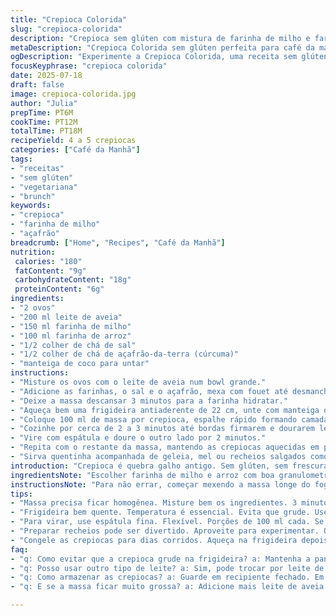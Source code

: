```yaml
---
title: "Crepioca Colorida"
slug: "crepioca-colorida"
description: "Crepioca sem glúten com mistura de farinha de milho e farinha de arroz, ovos e leite de aveia. Receita rende 4 a 5 unidades, cozidas na frigideira com manteiga de coco. Sal levemente usado para realçar sabor. Tempo total 16 a 20 minutos, incluindo preparação e cozimento. Variante de crepioca tradicional, inclui toque de açafrão para cor e antioxidantes. Fácil, rápida, sem glúten, sem oleaginosas, vegetariana. Ideal café da manhã, brunch ou almoço leve."
metaDescription: "Crepioca Colorida sem glúten perfeita para café da manhã ou brunch. Feita com farinha de milho, arroz e açafrão. Rápida e deliciosa."
ogDescription: "Experimente a Crepioca Colorida, uma receita sem glúten fácil e saudável. Perfeita para o seu café da manhã ou um brunch leve e nutritivo."
focusKeyphrase: "crepioca colorida"
date: 2025-07-18
draft: false
image: crepioca-colorida.jpg
author: "Julia"
prepTime: PT6M
cookTime: PT12M
totalTime: PT18M
recipeYield: 4 a 5 crepiocas
categories: ["Café da Manhã"]
tags:
- "receitas"
- "sem glúten"
- "vegetariana"
- "brunch"
keywords:
- "crepioca"
- "farinha de milho"
- "açafrão"
breadcrumb: ["Home", "Recipes", "Café da Manhã"]
nutrition: 
 calories: "180"
 fatContent: "9g"
 carbohydrateContent: "18g"
 proteinContent: "6g"
ingredients:
- "2 ovos"
- "200 ml leite de aveia"
- "150 ml farinha de milho"
- "100 ml farinha de arroz"
- "1/2 colher de chá de sal"
- "1/2 colher de chá de açafrão-da-terra (cúrcuma)"
- "manteiga de coco para untar"
instructions:
- "Misture os ovos com o leite de aveia num bowl grande."
- "Adicione as farinhas, o sal e o açafrão, mexa com fouet até desmanchar todos os grumos e ficar homogêneo — coloração amarela vibrante."
- "Deixe a massa descansar 3 minutos para a farinha hidratar."
- "Aqueça bem uma frigideira antiaderente de 22 cm, unte com manteiga de coco."
- "Coloque 100 ml de massa por crepioca, espalhe rápido formando camada fina."
- "Cozinhe por cerca de 2 a 3 minutos até bordas firmarem e dourarem levemente."
- "Vire com espátula e doure o outro lado por 2 minutos."
- "Repita com o restante da massa, mantendo as crepiocas aquecidas em prato coberto com papel alumínio."
- "Sirva quentinha acompanhada de geleia, mel ou recheios salgados como queijo coalho ou tomate seco."
introduction: "Crepioca é quebra galho antigo. Sem glúten, sem frescura. Aqui troquei um pouco a farinha de milho, que é mais pesada, por farinha de arroz — deixa mais leve, quebra aquela textura granulada chata às vezes. Usei leite de aveia, porque é um pouco mais doce que o leite comum e ajuda a massa ficar mais macia sem precisar de açúcar. Coloquei açafrão pra dar cor, tem saúde junto, anti-inflamatório natural, e uma pegada na cor que a gente nem espera em crepioca tradicional. Você pode fazer pra qualquer hora: café, brunch improvisado, almoço rápido. Manteiga de coco na frigideira dá um toque diferente, aroma mais exótico e não queima fácil como manteiga comum. Receita simples, nada de mistério, só misturar e fritar. Pra quem evita gluten, é variação rápida, prática e nem dá trabalho. Sem nozes nem oleaginosas porque tem gente que não pode. O lance é fazer rápido, comer quente, essas crepiocas são boas mornas ou frias, só não esquece de embrulhar pra não ressecar. Pode brincar com recheio, vai do seu gosto, doce ou salgado, fica bom dos dois jeitos. Creme de ricota, geleias caseiras, cogumelos refogados, tudo casa. Não tem segredo, é só prática pra pegar ritmo na hora de fritar, senão cola, rasga, faz bagunça. Fácil, rápida e versátil demais."
ingredientsNote: "Escolher farinha de milho e arroz com boa granulometria faz diferença no resultado: farinha fina hidrata melhor e a crepioca fica mais delicada. Leite de aveia aqui substitui o leite comum por uma razão simples: sabor mais adocicado natural e textura mais cremosa. Dá liga sem precisar de muito ovo ou óleo. Sal tem que ser só o suficiente para realçar sabor, é um equilíbrio. Açafrão-da-terra não altera o sabor quase nada, só dá cor e leve toque saudável. Pode trocar por páprica doce se preferir variação, mas açafrão ajuda na digestão. A manteiga de coco substitui manteiga tradicional porque suporta melhor calor alto sem queimar, aromatiza levemente e deixa a crepioca com leve sabor tropical. Dá pra usar óleo vegetal, mas perde um pouco do charme. Atenção para a qualidade do ovo, frescor faz diferença no sabor final. Evite usar farinhas pré-misturadas que contenham amido, porque alteram textura e podem não ser sem glúten de verdade."
instructionsNote: "Para não errar, começar mexendo a massa longe do fogo, deixar os grumos desaparecerem. O truque da pausa de 3 minutos deixa a farinha absorver o líquido e resulta numa massa mais elástica. Na frigideira, é importante estar bem quente antes de colocar massa para evitar que a crepioca grude. Uso manteiga de coco derretida na frigideira, espalhando bem antes de cada nova crepioca. Na hora de virar, espátula deve ser fina e flexível para não rasgar. Melhor usar uma frigideira antiaderente de qualidade, ajuda na hora da virada. Cada lado precisa ser dourado só, sem queimar para não ficar amargo. Se cozinhar demais, perde maciez e fica borrachuda. O tempo pode variar levemente de acordo com o fogão, ajuste entre 2 e 3 minutos por lado. Guarde as crepiocas prontas cobertas, assim mantém temperatura e evita ressecamento. Pode esquentar depois, mas melhor fresquinha. Sirva com recheios simples ou queijo coalho, tomate seco, até pasta de grão-de-bico combina. Dá pra congelar também, só esquentar na frigideira de novo e usar crepiocas no dia a dia corrido sem medo."
tips:
- "Massa precisa ficar homogênea. Misture bem os ingredientes. 3 minutos de descanso depois. Hidrata farinha mais rápido. Sem deixar grumos."
- "Frigideira bem quente. Temperatura é essencial. Evita que grude. Use manteiga de coco. Aroma especial e queima menos. Espalhe bem antes da massa."
- "Para virar, use espátula fina. Flexível. Porções de 100 ml cada. Se a massa estiver grudando, ajuste calor. Menos é mais na temperatura."
- "Preparar recheios pode ser divertido. Aproveite para experimentar. Queijo coalho e tomate seco são ótimas opções. Até geleias funcionam bem."
- "Congele as crepiocas para dias corridos. Aqueça na frigideira depois. Elas são boas mornas ou frias, mas não esqueça do papel alumínio."
faq:
- "q: Como evitar que a crepioca grude na frigideira? a: Mantenha a panela quente. Use manteiga de coco em vez de óleo. Controle a temperatura."
- "q: Posso usar outro tipo de leite? a: Sim, pode trocar por leite de amêndoas ou de coco. Cada um traz sabor diferente. Dê preferência aos sem açúcar."
- "q: Como armazenar as crepiocas? a: Guarde em recipiente fechado. Em temperatura ambiente ou na geladeira. Boa para até 3 dias. Embrulhe bem."
- "q: E se a massa ficar muito grossa? a: Adicione mais leite de aveia. Estrutura e textura precisam estar firmes, mas leves. Um pouco mais de líquido ajuda."

---
```

